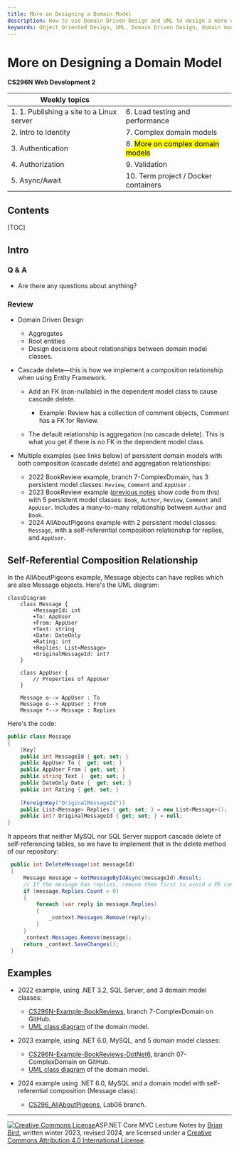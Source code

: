 ```yaml
---
title: More on Designing a Domain Model
description: How to use Domain Driven Design and UML to design a more complex domain model. How to write a model so Entity Framework enables cascade deletes of related data in the database.
keywords: Object Oriented Design, UML, Domain Driven Design, domain model, Entity Framework, related data, cascade delete
---
```

<h1>More on Designing a Domain Model</h1>

**CS296N Web Development 2**

| Weekly topics                             |                                               |
| ----------------------------------------- | --------------------------------------------- |
| 1. 1. Publishing a site to a Linux server | 6. Load testing and performance               |
| 2. Intro to Identity                      | 7. Complex domain models                      |
| 3. Authentication                         | 8. <mark>More on complex domain models</mark> |
| 4. Authorization                          | 9.  Validation                                |
| 5. Async/Await                            | 10. Term project / Docker containers          |

## Contents

[TOC]

## Intro

### Q & A

- Are there any questions about anything?

### Review

- Domain Driven Design

  - Aggregates
  - Root entities
  - Design decisions about relationships between domain model classes.

- Cascade delete&mdash;this is how we implement a composition relationship when using Entity Framework.
  - Add an FK (non-nullable) in the dependent model class to cause cascade delete.
    - Example: Review has a collection of comment objects, Comment has a FK for Review.

  - The default relationship is aggregation (no cascade delete). This is what you get if there is no FK in the dependent model class. 

- Multiple examples (see links below) of persistent domain models with both composition (cascade delete) and aggregation relationships:

  - 2022 BookReview example, branch 7-ComplexDomain, has 3 persistent model classes: `Review`, `Comment` and `AppUser` .
  - 2023 BookReview example ([previous notes](CS296N-LN-WK05-D1-ComplexDomain.html) show code from this) with 5 persistent model classes: `Book`, `Author`, `Review`, `Comment` and `AppUser`. Includes a many-to-many relationship between `Author` and `Book`.
  - 2024 AllAboutPigeons example with 2 persistent model classes: `Message`, with a self-referential composition relationship for replies, and `AppUser`.

## Self-Referential Composition Relationship

In the AllAboutPigeons example, Message objects can have replies which are also Message objects. Here's the UML diagram:

```mermaid
classDiagram
    class Message {
        +MessageId: int
        +To: AppUser
        +From: AppUser
        +Text: string
        +Date: DateOnly
        +Rating: int
        +Replies: List<Message>
        +OriginalMessageId: int?
    }

    class AppUser {
        // Properties of AppUser
    }

    Message o--> AppUser : To
    Message o--> AppUser : From
    Message *--> Message : Replies
```

Here's the code:

```c#
public class Message
{
    [Key]
    public int MessageId { get; set; }
    public AppUser To {  get; set; }
    public AppUser From { get; set; }
    public string Text {  get; set; }
    public DateOnly Date {  get; set; }
    public int Rating { get; set; }
    
    [ForeignKey("OriginalMessageId")]
    public List<Message> Replies { get; set; } = new List<Message>();
    public int? OriginalMessageId { get; set; } = null;
}
```

It appears that neither MySQL nor SQL Server support cascade delete of self-referencing tables, so we have to implement that in the delete method of our repository:

```c#
 public int DeleteMessage(int messageId)
 {
     Message message = GetMessageByIdAsync(messageId).Result;
     // If the message has replies, remove them first to avoid a FK constraint violation
     if (message.Replies.Count > 0)
     {
         foreach (var reply in message.Replies)
         {
             _context.Messages.Remove(reply);
         }
     }
     _context.Messages.Remove(message);
     return _context.SaveChanges();
 }
```



## Examples

- 2022 example, using .NET 3.2, SQL Server, and 3 domain model classes:
    - [CS296N-Example-BookReviews](https://github.com/LCC-CIT/CS296N-Example-BookReviews/tree/7-ComplexDomain/BookReviews/BookReviews/Models), branch 7-ComplexDomain on GitHub.
    - [UML class diagram](https://github.com/LCC-CIT/CS296N-Example-BookReviews/blob/7-ComplexDomain/BookReviews/Docs/BookReviewsComplexDomainModel.pdf) of the domain model.

- 2023 example, using .NET 6.0, MySQL, and 5 domain model classes:
    -  [CS296N-Example-BookReviews-DotNet6](https://github.com/LCC-CIT/CS296N-Example-BookReviews/tree/7-ComplexDomain/BookReviews/BookReviews/Models), branch 07-ComplexDomain on GitHub.
    - [UML class diagram](https://github.com/LCC-CIT/CS296N-Example-BookReviews-DotNet6/blob/07-ComplexDomain/Docs/BookReviewsDomainModel.pdf) of the domain model.
- 2024 example using .NET 6.0, MySQL and a domain model with self-referential composition (Message class):
  - [CS296_AllAboutPigeons](https://github.com/ProfBird/CS296_AllAboutPigeons/tree/Lab06), Lab06 branch.



-----

 [![Creative Commons License](https://i.creativecommons.org/l/by/4.0/88x31.png)](http://creativecommons.org/licenses/by/4.0/)ASP.NET Core MVC Lecture Notes by [Brian Bird](https://profbird.dev), written winter 2023, revised <time>2024</time>, are licensed under a [Creative Commons Attribution 4.0 International License](http://creativecommons.org/licenses/by/4.0/). 
